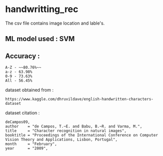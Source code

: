 # handwritting_rec

The csv file contains image location and lable's.

## ML model used : SVM 
## Accuracy :
    A-Z - ~~80.76%~~
    a-z - 63.98%
    0-9 - 73.63%
    All - 56.45%

dataset obtained from :  

    https://www.kaggle.com/dhruvildave/english-handwritten-characters-dataset

dataset citation :

    deCampos09,
    author    = "de Campos, T.~E. and Babu, B.~R. and Varma, M.",
    title     = "Character recognition in natural images",
    booktitle = "Proceedings of the International Conference on Computer
    Vision Theory and Applications, Lisbon, Portugal",
    month     = "February",
    year      = "2009",
